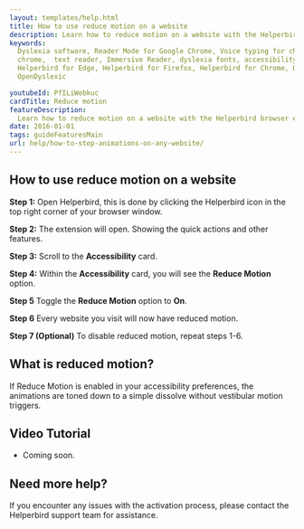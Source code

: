 ```yaml
---
layout: templates/help.html
title: How to use reduce motion on a website
description: Learn how to reduce motion on a website with the Helperbird browser extension.
keywords:
  Dyslexia software, Reader Mode for Google Chrome, Voice typing for chrome, Text to speech for
  chrome,  text reader, Immersive Reader, dyslexia fonts, accessibility software, dyslexia software,
  Helperbird for Edge, Helperbird for Firefox, Helperbird for Chrome, Opendyslexic for Chrome,
  OpenDyslexic

youtubeId: PfILiWebkuc
cardTitle: Reduce motion
featureDescription:
  Learn how to reduce motion on a website with the Helperbird browser extension.
date: 2016-01-01
tags: guideFeaturesMain
url: help/how-to-stop-animations-on-any-website/
---
```




## How to use reduce motion on a website

**Step 1:** Open Helperbird, this is done by clicking the Helperbird icon in the top right corner of your browser window.

**Step 2:** The extension will open. Showing the quick actions and other features.

**Step 3:** Scroll to the **Accessibility** card.

**Step 4:** Within the **Accessibility** card, you will see the **Reduce Motion** option.

**Step 5** Toggle the **Reduce Motion** option to **On**.

**Step 6** Every website you visit will now have reduced motion.

**Step 7 (Optional)** To disable reduced motion, repeat steps 1-6.


## What is reduced motion?

If Reduce Motion is enabled in your accessibility preferences, the animations are toned down to a simple dissolve without vestibular motion triggers.

## Video Tutorial

- Coming soon.



## Need more help?

If you encounter any issues with the activation process, please contact the Helperbird support team for assistance.






